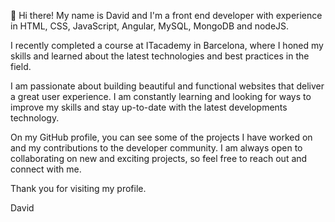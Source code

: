 👋 Hi there! My name is David and I'm a front end developer with experience in HTML, CSS, JavaScript, Angular, MySQL, MongoDB and nodeJS. 

I recently completed a course at ITacademy in Barcelona, where I honed my skills and learned about the latest technologies and best practices in the field.

I am passionate about building beautiful and functional websites that deliver a great user experience. I am constantly learning and looking for ways to improve my skills and stay up-to-date with the latest developments technology.

On my GitHub profile, you can see some of the projects I have worked on and my contributions to the developer community. I am always open to collaborating on new and exciting projects, so feel free to reach out and connect with me.

Thank you for visiting my profile.

David
